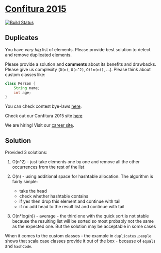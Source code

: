 # [Confitura 2015](http://tech.viacom.com/warsawsdc/confitura2015/)

[![Build Status](https://travis-ci.org/k0ner/confitura-2015-duplicates.svg?branch=master)](https://travis-ci.org/k0ner/confitura-2015-duplicates)

## Duplicates

You have *very big* list of elements. Please provide best solution to detect and remove duplicated elements.

Please provide a solution and **comments** about its benefits and drawbacks. Please give us complexity (`O(n)`, `O(n^2)`, `O(ln(n))`, ...). Please think about custom classes like:

```java
class Person {
    String name;
    int age;
}
```

You can check contest bye-laws [here](http://tech.viacom.com/warsawsdc/confitura2015/Regulamin_konkurs_Viacom_programmer_adventure_2015.pdf).

Check out our Confitura 2015 site [here](http://tech.viacom.com/warsawsdc/confitura2015/)

We are hiring! Visit our [career site](http://tech.viacom.com/careers/).

## Solution

Provided 3 solutions:

1) O(n^2) - just take elements one by one and remove all the other occurrences from the rest of the list

2) O(n) - using additional space for hashtable allocation. The algorithm is fairly simple:

    - take the head
    - check whether hashtable contains
    - if yes then drop this element and continue with tail
    - if no add head to the result list and continue with tail

3) O(n*log(n)) - average - the third one with the quick sort is not stable because the resulting list will be sorted so most probably not the same as the expected one. But the solution may be acceptable in some cases

When it comes to the custom classes - the example in ```duplicates.people``` shows that scala case classes provide it out of the box - because of  ```equals``` and ```hashCode```.

